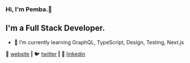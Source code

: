 ### Hi, I'm Pemba.👋

## I'm a Full Stack Developer.


- 🌱 I’m currently learning GraphQL, TypeScript, Design, Testing, Next.js

🏡 [website][website] **|** 
🐦 [twitter][twitter] **|** 
👔 [linkedin][linkedin]


[website]: https://pembalama.com
[twitter]: https://twitter.com/pembatlama
[linkedin]: https://linkedin.com/in/pembalama


